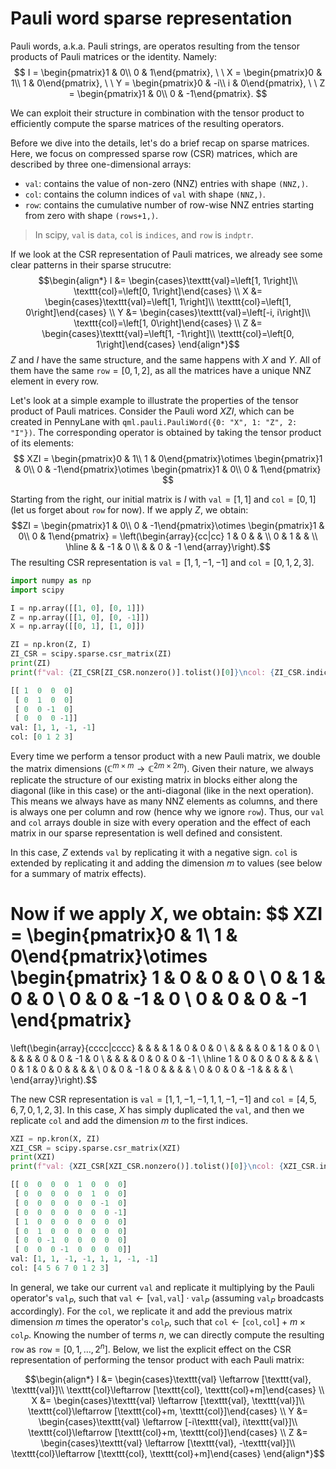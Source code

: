 # Pauli word sparse representation

Pauli words, a.k.a. Pauli strings, are operatos resulting from the tensor products of Pauli matrices or the identity. Namely:
$$
I = \begin{pmatrix}1 & 0\\ 0 & 1\end{pmatrix}, \ \  X = \begin{pmatrix}0 & 1\\ 1 & 0\end{pmatrix}, \ \  Y = \begin{pmatrix}0 & -i\\ i & 0\end{pmatrix}, \ \ Z = \begin{pmatrix}1 & 0\\ 0 & -1\end{pmatrix}.
$$

We can exploit their structure in combination with the tensor product to efficiently compute the sparse matrices of the resulting operators.

Before we dive into the details, let's do a brief recap on sparse matrices. Here, we focus on compressed sparse row (CSR) matrices, which are described by three one-dimensional arrays:
- $\texttt{val}$: contains the value of non-zero (NNZ) entries with shape `(NNZ,)`.
- $\texttt{col}$: contains the column indices of $\texttt{val}$ with shape `(NNZ,)`.
- $\texttt{row}$: contains the cumulative number of row-wise NNZ entries starting from zero with shape `(rows+1,)`.

> In scipy, $\texttt{val}$ is $\texttt{data}$, $\texttt{col}$ is $\texttt{indices}$, and $\texttt{row}$ is $\texttt{indptr}$.

If we look at the CSR representation of Pauli matrices, we already see some clear patterns in their sparse strucutre:
$$\begin{align*}
I &= \begin{cases}\texttt{val}=\left[1, 1\right]\\ \texttt{col}=\left[0, 1\right]\end{cases} \\
X &= \begin{cases}\texttt{val}=\left[1, 1\right]\\ \texttt{col}=\left[1, 0\right]\end{cases} \\
Y &= \begin{cases}\texttt{val}=\left[-i, i\right]\\ \texttt{col}=\left[1, 0\right]\end{cases} \\
Z &= \begin{cases}\texttt{val}=\left[1, -1\right]\\ \texttt{col}=\left[0, 1\right]\end{cases}
\end{align*}$$
$Z$ and $I$ have the same structure, and the same happens with $X$ and $Y$. All of them have the same $\texttt{row}=[0, 1, 2]$, as all the matrices have a unique NNZ element in every row.

Let's look at a simple example to illustrate the properties of the tensor product of Pauli matrices. Consider the Pauli word $XZI$, which can be created in PennyLane with `qml.pauli.PauliWord({0: "X", 1: "Z", 2: "I"})`. The corresponding operator is obtained by taking the tensor product of its elements:
$$
XZI = \begin{pmatrix}0 & 1\\ 1 & 0\end{pmatrix}\otimes \begin{pmatrix}1 & 0\\ 0 & -1\end{pmatrix}\otimes \begin{pmatrix}1 & 0\\ 0 & 1\end{pmatrix}
$$

Starting from the right, our initial matrix is $I$ with $\texttt{val}=\left[1, 1\right]$ and $\texttt{col}=\left[0, 1\right]$ (let us forget about $\texttt{row}$ for now). If we apply $Z$, we obtain:
$$ZI = \begin{pmatrix}1 & 0\\ 0 & -1\end{pmatrix}\otimes \begin{pmatrix}1 & 0\\ 0 & 1\end{pmatrix} = 
\left(\begin{array}{cc|cc}
1 & 0 & & \\ 
0 & 1 & & \\ 
\hline 
& & -1 & 0 \\
& & 0 & -1
\end{array}\right).$$
The resulting CSR representation is $\texttt{val}=\left[1, 1, -1, -1\right]$ and $\texttt{col}=\left[0, 1, 2, 3\right]$.

```python
import numpy as np
import scipy

I = np.array([[1, 0], [0, 1]])
Z = np.array([[1, 0], [0, -1]])
X = np.array([[0, 1], [1, 0]])

ZI = np.kron(Z, I)
ZI_CSR = scipy.sparse.csr_matrix(ZI)
print(ZI)
print(f"val: {ZI_CSR[ZI_CSR.nonzero()].tolist()[0]}\ncol: {ZI_CSR.indices}")

[[ 1  0  0  0]
 [ 0  1  0  0]
 [ 0  0 -1  0]
 [ 0  0  0 -1]]
val: [1, 1, -1, -1]
col: [0 1 2 3]
```

Every time we perform a tensor product with a new Pauli matrix, we double the matrix dimensions ($\mathbb{C}^{m\times m}\to \mathbb{C}^{2m\times2m}$). Given their nature, we always replicate the structure of our existing matrix in blocks either along the diagonal (like in this case) or the anti-diagonal (like in the next operation). This means we always have as many NNZ elements as columns, and there is always one per column and row (hence why we ignore $\texttt{row}$). Thus, our $\texttt{val}$ and $\texttt{col}$ arrays double in size with every operation and the effect of each matrix in our sparse representation is well defined and consistent.

In this case, $Z$ extends $\texttt{val}$ by replicating it with a negative sign. $\texttt{col}$ is extended by replicating it and adding the dimension $m$ to values (see below for a summary of matrix effects).

Now if we apply $X$, we obtain:
$$ XZI = \begin{pmatrix}0 & 1\\ 1 & 0\end{pmatrix}\otimes 
\begin{pmatrix}
1 & 0 & 0 & 0 \\ 
0 & 1 & 0 & 0 \\ 
0 & 0 & -1 & 0 \\
0 & 0 & 0 & -1
\end{pmatrix} 
= 
\left(\begin{array}{cccc|cccc}
& & & & 1 & 0 & 0 & 0 \\ 
& & & & 0 & 1 & 0 & 0 \\
& & & & 0 & 0 & -1 & 0 \\
& & & & 0 & 0 & 0 & -1 \\
\hline 
1 & 0 & 0 & 0 & & & & \\
0 & 1 & 0 & 0 & & & & \\
0 & 0 & -1 & 0 & & & & \\
0 & 0 & 0 & -1 & & & & \\
\end{array}\right).$$

The new CSR representation is $\texttt{val}=\left[1, 1, -1, -1, 1, 1, -1, -1\right]$ and $\texttt{col}=\left[4, 5, 6, 7, 0, 1, 2, 3\right]$.
In this case, $X$ has simply duplicated the $\texttt{val}$, and then we replicate $\texttt{col}$ and add the dimension $m$ to the first indices.

```python
XZI = np.kron(X, ZI)
XZI_CSR = scipy.sparse.csr_matrix(XZI)
print(XZI)
print(f"val: {XZI_CSR[XZI_CSR.nonzero()].tolist()[0]}\ncol: {XZI_CSR.indices}")

[[ 0  0  0  0  1  0  0  0]
 [ 0  0  0  0  0  1  0  0]
 [ 0  0  0  0  0  0 -1  0]
 [ 0  0  0  0  0  0  0 -1]
 [ 1  0  0  0  0  0  0  0]
 [ 0  1  0  0  0  0  0  0]
 [ 0  0 -1  0  0  0  0  0]
 [ 0  0  0 -1  0  0  0  0]]
val: [1, 1, -1, -1, 1, 1, -1, -1]
col: [4 5 6 7 0 1 2 3]
```

In general, we take our current $\texttt{val}$ and replicate it multiplying by the Pauli operator's $\texttt{val}_P$, such that $\texttt{val}\leftarrow[\texttt{val}, \texttt{val}]\cdot\texttt{val}_P$ (assuming $\texttt{val}_P$ broadcasts accordingly).
For the $\texttt{col}$, we replicate it and add the previous matrix dimension $m$ times the operator's $\texttt{col}_P$, such that $\texttt{col}\leftarrow[\texttt{col}, \texttt{col}] + m\times\texttt{col}_P$.
Knowing the number of terms $n$, we can directly compute the resulting $\texttt{row}$ as $\texttt{row} = [0, 1, \dots, 2^n]$.
Below, we list the explicit effect on the CSR representation of performing the tensor product with each Pauli matrix:

$$\begin{align*}
I &= \begin{cases}\texttt{val} \leftarrow [\texttt{val}, \texttt{val}]\\ \texttt{col}\leftarrow [\texttt{col}, \texttt{col}+m]\end{cases} \\
X &= \begin{cases}\texttt{val} \leftarrow [\texttt{val}, \texttt{val}]\\ \texttt{col}\leftarrow [\texttt{col}+m, \texttt{col}]\end{cases} \\
Y &= \begin{cases}\texttt{val} \leftarrow [-i\texttt{val}, i\texttt{val}]\\ \texttt{col}\leftarrow [\texttt{col}+m, \texttt{col}]\end{cases} \\
Z &= \begin{cases}\texttt{val} \leftarrow [\texttt{val}, -\texttt{val}]\\ \texttt{col}\leftarrow [\texttt{col}, \texttt{col}+m]\end{cases}
\end{align*}$$ 
